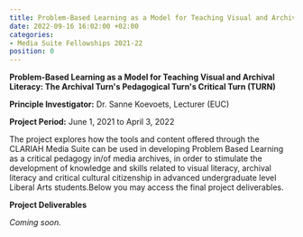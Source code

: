 ```yaml
---
title: Problem-Based Learning as a Model for Teaching Visual and Archival Literacy
date: 2022-09-16 16:02:00 +02:00
categories:
- Media Suite Fellowships 2021-22
position: 0
---
```


**Problem-Based Learning as a Model for Teaching Visual and Archival Literacy: The Archival Turn's Pedagogical Turn's Critical Turn (TURN)**

**Principle Investigator:** Dr. Sanne Koevoets, Lecturer (EUC)

**Project Period:** June 1, 2021 to April 3, 2022

The project explores how the tools and content offered through the
 CLARIAH Media Suite can be used in developing Problem Based Learning as
 a critical pedagogy in/of media archives, in order to stimulate the
 development of knowledge and skills related to visual literacy, archival
 literacy and critical cultural citizenship in advanced undergraduate level
 Liberal Arts students.Below you may access the final project deliverables.

**Project Deliverables**

*Coming soon.*
